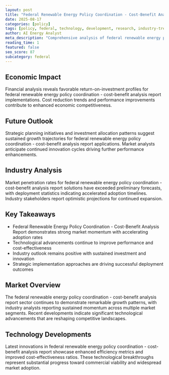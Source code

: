 ```yaml
---
layout: post
title: "Federal Renewable Energy Policy Coordination - Cost-Benefit Analysis Report"
date: 2025-08-17
categories: [policy]
tags: [policy, federal, technology, development, research, industry-trends]
author: AI Energy Analyst
meta_description: "Comprehensive analysis of federal renewable energy policy coordination - cost-benefit analysis report covering market trends, technology developments, and industry outlook. Discover key insights and future projections."
reading_time: 1
featured: false
seo_score: 87
subcategory: federal
---
```


## Economic Impact

Financial analysis reveals favorable return-on-investment profiles for federal renewable energy policy coordination - cost-benefit analysis report implementations. Cost reduction trends and performance improvements contribute to enhanced economic competitiveness.

## Future Outlook

Strategic planning initiatives and investment allocation patterns suggest sustained growth trajectories for federal renewable energy policy coordination - cost-benefit analysis report applications. Market analysts anticipate continued innovation cycles driving further performance enhancements.

## Industry Analysis

Market penetration rates for federal renewable energy policy coordination - cost-benefit analysis report solutions have exceeded preliminary forecasts, with deployment statistics indicating accelerated adoption timelines. Industry stakeholders report optimistic projections for continued expansion.

## Key Takeaways

- Federal Renewable Energy Policy Coordination - Cost-Benefit Analysis Report demonstrates strong market momentum with accelerating adoption rates
- Technological advancements continue to improve performance and cost-effectiveness
- Industry outlook remains positive with sustained investment and innovation
- Strategic implementation approaches are driving successful deployment outcomes

## Market Overview

The federal renewable energy policy coordination - cost-benefit analysis report sector continues to demonstrate remarkable growth patterns, with industry analysts reporting sustained momentum across multiple market segments. Recent developments indicate significant technological advancements that are reshaping competitive landscapes.

## Technology Developments

Latest innovations in federal renewable energy policy coordination - cost-benefit analysis report showcase enhanced efficiency metrics and improved cost-effectiveness ratios. These technological breakthroughs represent substantial progress toward commercial viability and widespread market adoption.

